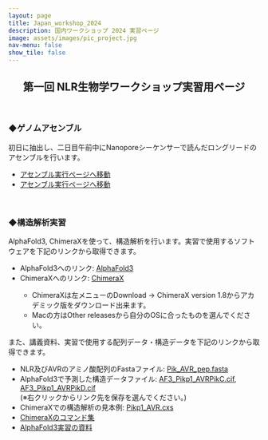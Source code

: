 ```yaml
---
layout: page
title: Japan_workshop_2024
description: 国内ワークショップ 2024 実習ページ
image: assets/images/pic_project.jpg
nav-menu: false
show_tile: false
---
```


<!-- Main -->
<div id="main" class="alt">

<!-- One -->
<section id="one">
	<div class="inner">
		<header class="major">
			<h2>第一回 NLR生物学ワークショップ実習用ページ</h2>
		</header>
		<!-- Content -->
		<h3 id="content">◆ゲノムアセンブル</h3>
		<p>初日に抽出し、二日目午前中にNanoporeシーケンサーで読んだロングリードのアセンブルを行います。</p>
		<ul>
			<li><a href="https://colab.research.google.com/github/slt666666/NLR_biology_workshop_2024/blob/master/analysis/Genome_assemble.ipynb">アセンブル実行ページへ移動</a></li>
			<li><a href="https://colab.research.google.com/github/slt666666/NLR_biology_workshop_2024/blob/master/analysis/Genome_assemble.ipynb">アセンブル実行ページへ移動</a></li>
		</ul>
		<br>
		<h3 id="content">◆構造解析実習</h3>
		<p>AlphaFold3, ChimeraXを使って、構造解析を行います。実習で使用するソフトウェアを下記のリンクから取得できます。</p>
		<ul>
			<li>AlphaFold3へのリンク: <a href="https://alphafoldserver.com/about">AlphaFold3</a></li>
			<li>ChimeraXへのリンク: <a href="https://www.cgl.ucsf.edu/chimerax/">ChimeraX</a></li>
			<ul>
				<li>ChimeraXは左メニューのDownload → ChimeraX version 1.8からアカデミック版をダウンロード出来ます。</li>
				<li>Macの方はOther releasesから自分のOSに合ったものを選んでください。</li>
			</ul>
		</ul>
		<p>また、講義資料、実習で使用する配列データ・構造データを下記のリンクから取得できます。</p>
		<ul>
			<li>NLR及びAVRのアミノ酸配列のFastaファイル: <a href="https://raw.githubusercontent.com/CropEvol/lecture/master/data/Pik_AVR_pep.fasta">Pik_AVR_pep.fasta</a></li>
			<li>AlphaFold3で予測した構造データファイル: <a href="https://raw.githubusercontent.com/CropEvol/lecture/master/data/AF3_Pikp1_AVRPikC.cif">AF3_Pikp1_AVRPikC.cif</a>, <a href="https://raw.githubusercontent.com/CropEvol/lecture/master/data/AF3_Pikp1_AVRPikD.cif">AF3_Pikp1_AVRPikD.cif</a><br>(※右クリックからリンク先を保存を選んでください。)</li>
			<li>ChimeraXでの構造解析の見本例: <a href="https://raw.githubusercontent.com/CropEvol/lecture/master/data/Pikp1_AVR.cxs">Pikp1_AVR.cxs</a></li>
			<li><a href="https://raw.githubusercontent.com/CropEvol/lecture/master/data/241128_ChimeraXコマンド.pdf">ChimeraXのコマンド集</a></li>
			<li><a href="https://raw.githubusercontent.com/CropEvol/lecture/master/data/241128_実習資料.pdf">AlphaFold3実習の資料</a></li>
		</ul>
	</div>
</section>
</div>
